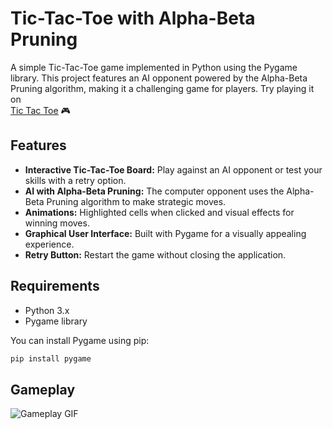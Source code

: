# Tic-Tac-Toe with Alpha-Beta Pruning

A simple Tic-Tac-Toe game implemented in Python using the Pygame library. This project features an AI opponent powered by the Alpha-Beta Pruning algorithm, making it a challenging game for players. Try playing it on <br>
[Tic Tac Toe](https://joise-s-arakkal.github.io/Tic-Tac-Toe-Pygame-Alpha-Beta-Pruning/) 🎮

## Features

- **Interactive Tic-Tac-Toe Board:** Play against an AI opponent or test your skills with a retry option.
- **AI with Alpha-Beta Pruning:** The computer opponent uses the Alpha-Beta Pruning algorithm to make strategic moves.
- **Animations:** Highlighted cells when clicked and visual effects for winning moves.
- **Graphical User Interface:** Built with Pygame for a visually appealing experience.
- **Retry Button:** Restart the game without closing the application.

## Requirements

- Python 3.x
- Pygame library

You can install Pygame using pip:

```bash
pip install pygame
```

## Gameplay

![Gameplay GIF](https://github.com/R929RRJQ/Tic-Tac-Toe-Pygame-Alpha-Beta-Pruning/blob/main/Game_Play.gif)
